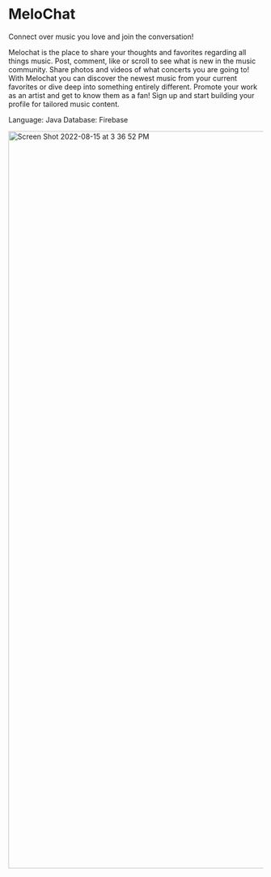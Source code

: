 # MeloChat

Connect over music you love and join the conversation!

Melochat is the place to share your thoughts and favorites regarding all things music. 
Post, comment, like or scroll to see what is new in the music 
community. Share photos and videos of what concerts you are going to! With Melochat
you can discover the newest music from your current favorites or dive deep into
something entirely different. Promote your work as an artist and get to know them as a
fan! Sign up and start building your profile for tailored music content.

Language: Java
Database: Firebase

<img width="1454" alt="Screen Shot 2022-08-15 at 3 36 52 PM" src="https://user-images.githubusercontent.com/66129477/184705146-23c1b647-ef90-4e11-a8c4-7e33e30b7cd6.png">
